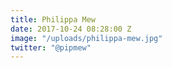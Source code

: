 ```yaml
---
title: Philippa Mew
date: 2017-10-24 08:28:00 Z
image: "/uploads/philippa-mew.jpg"
twitter: "@pipmew"
---
```



